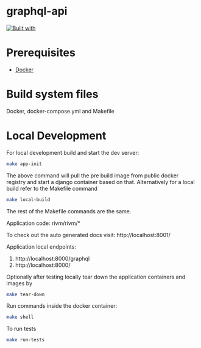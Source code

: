 # graphql-api

[![Built with](https://img.shields.io/badge/Built_with-Cookiecutter_Django_Rest-F7B633.svg)](https://github.com/agconti/cookiecutter-django-rest)


# Prerequisites

- [Docker](https://docs.docker.com/docker-for-mac/install/)  

# Build system files
Docker, docker-compose.yml and Makefile

# Local Development

For local development build and start the dev server:
```bash
make app-init
```

The above command will pull the pre build image from public docker registry 
and start a django container based on that. 
Alternatively for a local build refer to the Makefile command
```bash
make local-build
```

The rest of the Makefile commands are the same.

Application code: rivm/rivm/*

To check out the auto generated docs visit:
http://localhost:8001/

Application local endpoints: 
1. http://localhost:8000/graphql
2. http://localhost:8000/

Optionally after testing locally tear down the application containers and images by
```bash
make tear-down
```

Run commands inside the docker container:

```bash
make shell
```

To run tests
```bash
make run-tests
```
